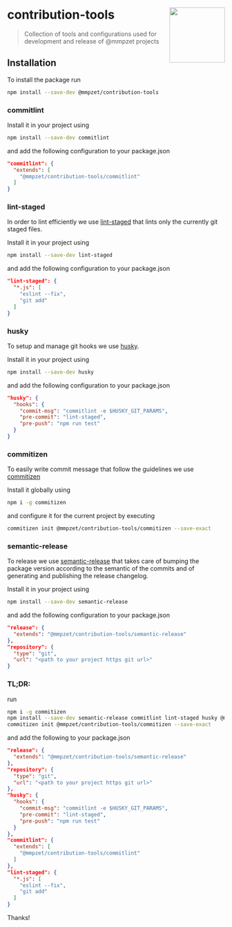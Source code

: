 # contribution-tools <img src="https://mmpzet.github.io/contribution-tools/logo.svg" align="right" width=128 />
> Collection of tools and configurations used for development and release of @mmpzet projects

## Installation

To install the package run
```bash
npm install --save-dev @mmpzet/contribution-tools
```

### commitlint

Install it in your project using

```bash
npm install --save-dev commitlint
```

and add the following configuration to your package.json
```json
"commitlint": {
  "extends": [
    "@mmpzet/contribution-tools/commitlint"
  ]
}
```

### lint-staged

In order to lint efficiently we use [lint-staged](https://github.com/okonet/lint-staged) that lints only the currently git staged files.

Install it in your project using

```bash
npm install --save-dev lint-staged
```

and add the following configuration to your package.json
```json
"lint-staged": {
  "*.js": [
    "eslint --fix",
    "git add"
  ]
}
```

### husky

To setup and manage git hooks we use [husky](https://github.com/typicode/husky).

Install it in your project using
```bash
npm install --save-dev husky
```

and add the following configuration to your package.json
```json
"husky": {
  "hooks": {
    "commit-msg": "commitlint -e $HUSKY_GIT_PARAMS",
    "pre-commit": "lint-staged",
    "pre-push": "npm run test"
  }
}
```

### commitizen

To easily write commit message that follow the guidelines we use [commitizen](https://github.com/commitizen/cz-cli)

Install it globally using
```bash
npm i -g commitizen
```

and configure it for the current project by executing

```bash
commitizen init @mmpzet/contribution-tools/commitizen --save-exact
```

### semantic-release

To release we use [semantic-release](https://github.com/semantic-release/semantic-release) that takes care of bumping the package version according to the semantic of the commits and of generating and publishing the release changelog.

Install it in your project using
```bash
npm install --save-dev semantic-release
```

and add the following configuration to your package.json
```json
"release": {
  "extends": "@mmpzet/contribution-tools/semantic-release"
},
"repository": {
  "type": "git",
  "url": "<path to your project https git url>"
}
```

### TL;DR:

run
```bash
npm i -g commitizen
npm install --save-dev semantic-release commitlint lint-staged husky @mmpzet/contribution-tools
commitizen init @mmpzet/contribution-tools/commitizen --save-exact
```

and add the following to your package.json
```json
"release": {
  "extends": "@mmpzet/contribution-tools/semantic-release"
},
"repository": {
  "type": "git",
  "url": "<path to your project https git url>"
},
"husky": {
  "hooks": {
    "commit-msg": "commitlint -e $HUSKY_GIT_PARAMS",
    "pre-commit": "lint-staged",
    "pre-push": "npm run test"
  }
},
"commitlint": {
  "extends": [
    "@mmpzet/contribution-tools/commitlint"
  ]
},
"lint-staged": {
  "*.js": [
    "eslint --fix",
    "git add"
  ]
}
```

Thanks!
